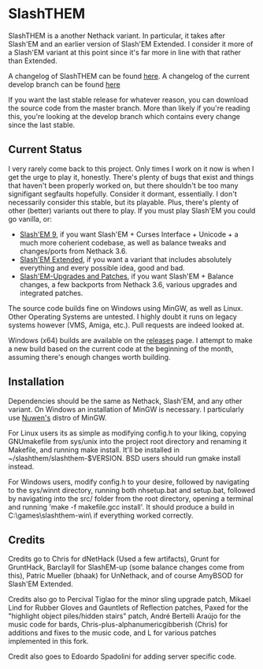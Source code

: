 SlashTHEM
=====================

SlashTHEM is a another Nethack variant.  In particular, it takes after Slash'EM and an earlier version of Slash'EM Extended.  I consider it more of a Slash'EM variant at this point since it's far more in line with that rather than Extended.

A changelog of SlashTHEM can be found [here](CHANGELOG.md).  A changelog of the current develop branch can be found [here](CHANGELOG-NG.md)

If you want the last stable release for whatever reason, you can download the source code from the master branch.  More than likely if you're reading this, you're looking at the develop branch which contains every change since the last stable.

Current Status
--------------

I very rarely come back to this project. Only times I work on it now is when I get the urge to play it, honestly.  There's plenty of bugs that exist and things that haven't been properly worked on, but there shouldn't be too many signifigant segfaults hopefully.  Consider it dormant, essentially. I don't necessarily consider this stable, but its playable.   Plus, there's plenty of other (better) variants out there to play.  If you must play Slash'EM you could go vanilla, or:

- [Slash'EM 9](https://github.com/moon-chilled/slashem9), if you want Slash'EM + Curses Interface + Unicode + a much more coherient codebase, as well as balance tweaks and changes/ports from Nethack 3.6.
- [Slash'EM Extended](https://github.com/SLASHEM-Extended/SLASHEM-Extended), if you want a variant that includes absolutely everything and every possible idea, good and bad.
- [Slash'EM-Upgrades and Patches](https://github.com/BarclayII/slashem-up/tree/develop), if you want Slash'EM + Balance changes, a few backports from Nethack 3.6, various upgrades and integrated patches.

The source code builds fine on Windows using MinGW, as well as Linux.  Other Operating Systems are untested.  I highly doubt it runs on legacy systems however (VMS, Amiga, etc.).  Pull requests are indeed looked at.

Windows (x64) builds are available on the [releases](https://github.com/Soviet5lo/SlashTHEM/releases) page.  I attempt to make a new build based on the current code at the beginning of the month, assuming there's enough changes worth building.

Installation
------------

Dependencies should be the same as Nethack, Slash'EM, and any other variant.  On Windows an installation of MinGW is necessary.  I particularly use [Nuwen's](https://nuwen.net/mingw.html) distro of MinGW.

For Linux users its as simple as modifying config.h to your liking, copying GNUmakefile from sys/unix into the project root directory and renaming it Makefile, and running make install.  It'll be installed in ~/slashthem/slashthem-$VERSION.  BSD users should run gmake install instead.

For Windows users, modify config.h to your desire, followed by navigating to the sys/winnt directory, running both nhsetup.bat and setup.bat, followed by navigating into the src/ folder from the root directory, opening a terminal and running 'make -f makefile.gcc install'.  It should produce a build in C:\games\slashthem-win\ if everything worked correctly.

Credits
-------
Credits go to Chris for dNetHack (Used a few artifacts), Grunt for GruntHack, BarclayII for SlashEM-up (some balance changes come from this), Patric Mueller (bhaak) for UnNethack, and of course AmyBSOD for Slash'EM Extended.

Credits also go to Percival Tiglao for the minor sling upgrade patch, Mikael Lind for Rubber Gloves and Gauntlets of Reflection patches, Paxed for the "highlight object piles/hidden stairs" patch, André Bertelli Araújo for the music code for bards, Chris-plus-alphanumericgibberish (Chris) for additions and fixes to the music code, and L for various patches implemented in this fork.

Credit also goes to Edoardo Spadolini for adding server specific code.
